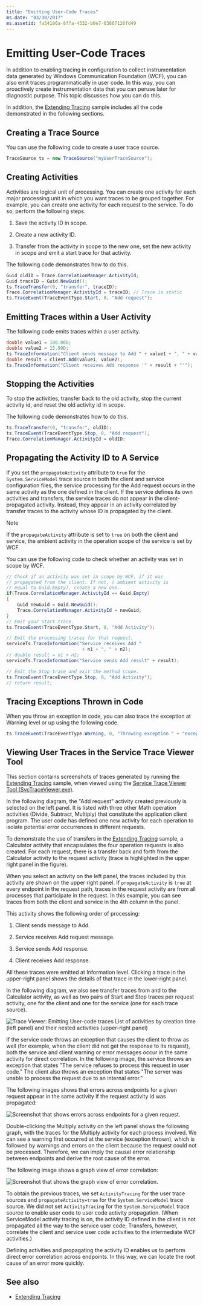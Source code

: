 ```yaml
---
title: "Emitting User-Code Traces"
ms.date: "03/30/2017"
ms.assetid: fa54186a-8ffa-4332-b0e7-63867126fd49
---
```

# Emitting User-Code Traces

In addition to enabling tracing in configuration to collect instrumentation data generated by Windows Communication Foundation (WCF), you can also emit traces programmatically in user code. In this way, you can proactively create instrumentation data that you can peruse later for diagnostic purpose. This topic discusses how you can do this.

In addition, the [Extending Tracing](../../samples/extending-tracing.md) sample includes all the code demonstrated in the following sections.

## Creating a Trace Source

You can use the following code to create a user trace source.

```csharp
TraceSource ts = new TraceSource("myUserTraceSource");
```

## Creating Activities

Activities are logical unit of processing. You can create one activity for each major processing unit in which you want traces to be grouped together. For example, you can create one activity for each request to the service. To do so, perform the following steps.

1. Save the activity ID in scope.

2. Create a new activity ID.

3. Transfer from the activity in scope to the new one, set the new activity in scope and emit a start trace for that activity.

The following code demonstrates how to do this.

```csharp
Guid oldID = Trace.CorrelationManager.ActivityId;
Guid traceID = Guid.NewGuid();
ts.TraceTransfer(0, "transfer", traceID);
Trace.CorrelationManager.ActivityId = traceID; // Trace is static
ts.TraceEvent(TraceEventType.Start, 0, "Add request");
```

## Emitting Traces within a User Activity

The following code emits traces within a user activity.

```csharp
double value1 = 100.00D;
double value2 = 15.99D;
ts.TraceInformation("Client sends message to Add " + value1 + ", " + value2);
double result = client.Add(value1, value2);
ts.TraceInformation("Client receives Add response '" + result + "'");
```

## Stopping the Activities

To stop the activities, transfer back to the old activity, stop the current activity id, and reset the old activity id in scope.

The following code demonstrates how to do this.

```csharp
ts.TraceTransfer(0, "transfer", oldID);
ts.TraceEvent(TraceEventType.Stop, 0, "Add request");
Trace.CorrelationManager.ActivityId = oldID;
```

## Propagating the Activity ID to A Service

If you set the `propagateActivity` attribute to `true` for the `System.ServiceModel` trace source in both the client and service configuration files, the service processing for the Add request occurs in the same activity as the one defined in the client. If the service defines its own activities and transfers, the service traces do not appear in the client-propagated activity. Instead, they appear in an activity correlated by transfer traces to the activity whose ID is propagated by the client.

> [!NOTE]
> If the `propagateActivity` attribute is set to `true` on both the client and service, the ambient activity in the operation scope of the service is set by WCF.

You can use the following code to check whether an activity was set in scope by WCF.

```csharp
// Check if an activity was set in scope by WCF, if it was
// propagated from the client. If not, ( ambient activity is
// equal to Guid.Empty), create a new one.
if(Trace.CorrelationManager.ActivityId == Guid.Empty)
{
    Guid newGuid = Guid.NewGuid();
    Trace.CorrelationManager.ActivityId = newGuid;
}
// Emit your Start trace.
ts.TraceEvent(TraceEventType.Start, 0, "Add Activity");

// Emit the processing traces for that request.
serviceTs.TraceInformation("Service receives Add "
                            + n1 + ", " + n2);
// double result = n1 + n2;
serviceTs.TraceInformation("Service sends Add result" + result);

// Emit the Stop trace and exit the method scope.
ts.TraceEvent(TraceEventType.Stop, 0, "Add Activity");
// return result;
```

## Tracing Exceptions Thrown in Code

When you throw an exception in code, you can also trace the exception at Warning level or up using the following code.

```csharp
ts.TraceEvent(TraceEventType.Warning, 0, "Throwing exception " + "exceptionMessage");
```

## Viewing User Traces in the Service Trace Viewer Tool

This section contains screenshots of traces generated by running the [Extending Tracing](../../samples/extending-tracing.md) sample, when viewed using the [Service Trace Viewer Tool (SvcTraceViewer.exe)](../../service-trace-viewer-tool-svctraceviewer-exe.md).

In the following diagram, the "Add request" activity created previously is selected on the left panel. It is listed with three other Math operation activities (Divide, Subtract, Multiply) that constitute the application client program. The user code has defined one new activity for each operation to isolate potential error occurrences in different requests.

To demonstrate the use of transfers in the [Extending Tracing](../../samples/extending-tracing.md) sample, a Calculator activity that encapsulates the four operation requests is also created. For each request, there is a transfer back and forth from the Calculator activity to the request activity (trace is highlighted in the upper right panel in the figure).

When you select an activity on the left panel, the traces included by this activity are shown on the upper right panel. If `propagateActivity` is `true` at every endpoint in the request path, traces in the request activity are from all processes that participate in the request. In this example, you can see traces from both the client and service in the 4th column in the panel.

This activity shows the following order of processing:

1. Client sends message to Add.

2. Service receives Add request message.

3. Service sends Add response.

4. Client receives Add response.

All these traces were emitted at Information level. Clicking a trace in the upper-right panel shows the details of that trace in the lower-right panel.

In the following diagram, we also see transfer traces from and to the Calculator activity, as well as two pairs of Start and Stop traces per request activity, one for the client and one for the service (one for each trace source).

![Trace Viewer: Emitting User&#45;code traces](media/242c9358-475a-4baf-83f3-4227aa942fcd.gif "242c9358-475a-4baf-83f3-4227aa942fcd")
List of activities by creation time (left panel) and their nested activities (upper-right panel)

If the service code throws an exception that causes the client to throw as well (for example, when the client did not get the response to its request), both the service and client warning or error messages occur in the same activity for direct correlation. In the following image, the service throws an exception that states "The service refuses to process this request in user code." The client also throws an exception that states "The server was unable to process the request due to an internal error."

The following images shows that errors across endpoints for a given request appear in the same activity if the request activity id was propagated:

![Screenshot that shows errors across endpoints for a given request.](./media/emitting-user-code-traces/trace-viewer-endpoint-errors.gif)

Double-clicking the Multiply activity on the left panel shows the following graph, with the traces for the Multiply activity for each process involved. We can see a warning first occurred at the service (exception thrown), which is followed by warnings and errors on the client because the request could not be processed. Therefore, we can imply the causal error relationship between endpoints and derive the root cause of the error.

The following image shows a graph view of error correlation:

![Screenshot that shows the graph view of error correlation.](./media/emitting-user-code-traces/trace-viewer-error-correlation.gif)

To obtain the previous traces, we set `ActivityTracing` for the user trace sources and `propagateActivity=true` for the `System.ServiceModel` trace source. We did not set `ActivityTracing` for the `System.ServiceModel` trace source to enable user code to user code activity propagation. (When ServiceModel activity tracing is on, the activity ID defined in the client is not propagated all the way to the service user code; Transfers, however, correlate the client and service user code activities to the intermediate WCF activities.)

Defining activities and propagating the activity ID enables us to perform direct error correlation across endpoints. In this way, we can locate the root cause of an error more quickly.

## See also

- [Extending Tracing](../../samples/extending-tracing.md)
